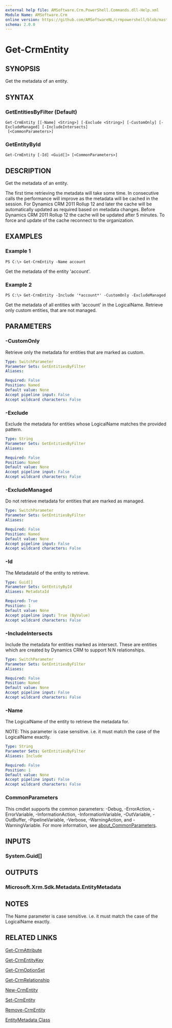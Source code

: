 ```yaml
---
external help file: AMSoftware.Crm.PowerShell.Commands.dll-Help.xml
Module Name: AMSoftware.Crm
online version: https://github.com/AMSoftwareNL/crmpowershell/blob/master/docs/Get-CrmEntityKey.md
schema: 2.0.0
---
```


# Get-CrmEntity

## SYNOPSIS
Get the metadata of an entity.

## SYNTAX

### GetEntitiesByFilter (Default)
```
Get-CrmEntity [[-Name] <String>] [-Exclude <String>] [-CustomOnly] [-ExcludeManaged] [-IncludeIntersects]
 [<CommonParameters>]
```

### GetEntityById
```
Get-CrmEntity [-Id] <Guid[]> [<CommonParameters>]
```

## DESCRIPTION
Get the metadata of an entity. 

The first time retrieving the metadata will take some time. In consecutive calls the performance will improve as the metadata will be cached in the session. For Dynamics CRM 2011 Rollup 12 and later the cache will be automatically updated as required based on metadata changes. Before Dynamics CRM 2011 Rollup 12 the cache will be updated after 5 minutes. To force and update of the cache reconnect to the organization.

## EXAMPLES

### Example 1
```
PS C:\> Get-CrmEntity -Name account
```

Get the metadata of the entity 'account'.

### Example 2
```
PS C:\> Get-CrmEntity -Include '*account*' -CustomOnly -ExcludeManaged
```

Get the metadata of all entities with 'account' in the LogicalName. Retrieve only custom entities, that are not managed.

## PARAMETERS

### -CustomOnly
Retrieve only the metadata for entities that are marked as custom.

```yaml
Type: SwitchParameter
Parameter Sets: GetEntitiesByFilter
Aliases:

Required: False
Position: Named
Default value: None
Accept pipeline input: False
Accept wildcard characters: False
```

### -Exclude
Exclude the metadata for entities whose LogicalName matches the provided pattern.

```yaml
Type: String
Parameter Sets: GetEntitiesByFilter
Aliases:

Required: False
Position: Named
Default value: None
Accept pipeline input: False
Accept wildcard characters: False
```

### -ExcludeManaged
Do not retrieve metadata for entities that are marked as managed.

```yaml
Type: SwitchParameter
Parameter Sets: GetEntitiesByFilter
Aliases:

Required: False
Position: Named
Default value: None
Accept pipeline input: False
Accept wildcard characters: False
```

### -Id
The MetadataId of the entity to retrieve.

```yaml
Type: Guid[]
Parameter Sets: GetEntityById
Aliases: MetadataId

Required: True
Position: 1
Default value: None
Accept pipeline input: True (ByValue)
Accept wildcard characters: False
```

### -IncludeIntersects
Include the metadata for entities marked as intersect. These are entities which are created by Dynamics CRM to support N:N relationships.

```yaml
Type: SwitchParameter
Parameter Sets: GetEntitiesByFilter
Aliases:

Required: False
Position: Named
Default value: None
Accept pipeline input: False
Accept wildcard characters: False
```

### -Name
The LogicalName of the entity to retrieve the metadata for.

NOTE: This parameter is case sensitive. i.e. it must match the case of the LogicalName exactly.

```yaml
Type: String
Parameter Sets: GetEntitiesByFilter
Aliases: Include

Required: False
Position: 1
Default value: None
Accept pipeline input: False
Accept wildcard characters: False
```

### CommonParameters
This cmdlet supports the common parameters: -Debug, -ErrorAction, -ErrorVariable, -InformationAction, -InformationVariable, -OutVariable, -OutBuffer, -PipelineVariable, -Verbose, -WarningAction, and -WarningVariable. For more information, see [about_CommonParameters](http://go.microsoft.com/fwlink/?LinkID=113216).

## INPUTS

### System.Guid[]

## OUTPUTS

### Microsoft.Xrm.Sdk.Metadata.EntityMetadata

## NOTES
The Name parameter is case sensitive. i.e. it must match the case of the LogicalName exactly.

## RELATED LINKS

[Get-CrmAttribute](Get-CrmAttribute.md)

[Get-CrmEntityKey](Get-CrmEntityKey.md)

[Get-CrmOptionSet](Get-CrmOptionSet.md)

[Get-CrmRelationship](Get-CrmRelationship.md)

[New-CrmEntity](New-CrmEntity.md)

[Set-CrmEntity](Set-CrmEntity.md)

[Remove-CrmEntity](Remove-CrmEntity.md)

[EntityMetadata Class](https://msdn.microsoft.com/library/microsoft.xrm.sdk.metadata.entitymetadata.aspx)
